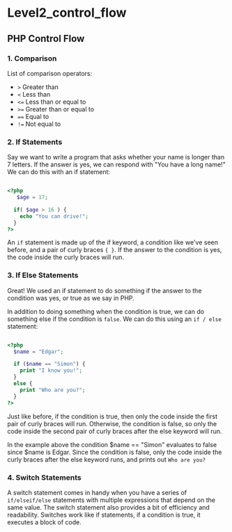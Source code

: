 # Level2_control_flow

## PHP Control Flow 

### 1. Comparison 

List of comparison operators:

* `>` Greater than
* `<` Less than
* `<=` Less than or equal to
* `>=` Greater than or equal to
* `==` Equal to
* `!=` Not equal to

### 2. If Statements  

Say we want to write a program that asks whether your name is longer than 7 letters. If the answer is yes, we can respond with "You have a long name!" We can do this with an if statement:

```php

<?php
   $age = 17;

  if( $age > 16 ) {
    echo "You can drive!";
  }
?>
```
An `if` statement is made up of the if keyword, a condition like we've seen before, and a pair of curly braces `{ }`. If the answer to the condition is yes, the code inside the curly braces will run.

### 3. If Else Statements  

Great! We used an if statement to do something if the answer to the condition was yes, or true as we say in PHP.

In addition to doing something when the condition is true, we can do something else if the condition is `false`. We can do this using an `if / else` statement:

```php

<?php
  $name = "Edgar";

  if ($name == "Simon") {
    print "I know you!";
  }
  else {
    print "Who are you?";
  }
?>
```

Just like before, if the condition is true, then only the code inside the first pair of curly braces will run. Otherwise, the condition is false, so only the code inside the second pair of curly braces after the else keyword will run.

In the example above the condition $name == "Simon" evaluates to false since $name is Edgar. Since the condition is false, only the code inside the curly braces after the else keyword runs, and prints out `Who are you?`

### 4. Switch Statements 

A switch statement comes in handy when you have a series of `if/elseif/else` statements with multiple expressions that depend on the same value. The switch statement also provides a bit of efficiency and readability. Switches work like if statements, if a condition is true, it executes a block of code.

<?php
    switch (2) {
        case 0:
            echo 'The value is 0';
            break;
        case 1:
            echo 'The value is 1';
            break;
        case 2:
            echo 'The value is 2';
            break;
        default:
            echo "The value isn't 0, 1 or 2";
    }
?>